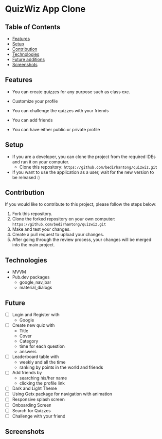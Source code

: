 # QuizWiz App Clone

## Table of Contents

* [Features](#features)
* [Setup](#setup)
* [Contribution](#contribution)
* [Technologies](#technologies)
* [Future additions](#future)
* [Screenshots](#screenshots)



## Features

- You can create quizzes for any purpose such as class exc.

- Customize your profile

- You can challenge the quizzes with your friends

- You can add friends

- You can have either public or private profile



## Setup
- If you are a developer, you can clone the project from the required IDEs and run it on your computer.
    - Clone this repository: `https://github.com/bedirhantong/quizwiz.git`
- If you want to use the application as a user, wait for the new version to be released :)

## Contribution

If you would like to contribute to this project, please follow the steps below:

1. Fork this repository.
2. Clone the forked repository on your own computer: `https://github.com/bedirhantong/quizwiz.git`
3. Make and test your changes.
4. Create a pull request to upload your changes.
5. After going through the review process, your changes will be merged into the main project.

## Technologies

- MVVM
- Pub.dev packages
    - google_nav_bar
    - material_dialogs


## Future
- [ ] Login and Register with
    - Google
- [ ] Create new quiz with
    - Title
    - Cover
    - Category
    - time for each question
    - answers
- [ ] Leaderboard table with
    -  weekly and all the time
    -  ranking by points in the world and friends
- [ ] Add friends by
    - searching his/her name
    - clicking the profile link
- [ ] Dark and Light Theme
- [ ] Using Getx package for navigation with animation
- [ ] Responsive splash screen
- [ ] Onboarding Screen
- [ ] Search for Quizzes
- [ ] Challenge with your friend

## Screenshots
